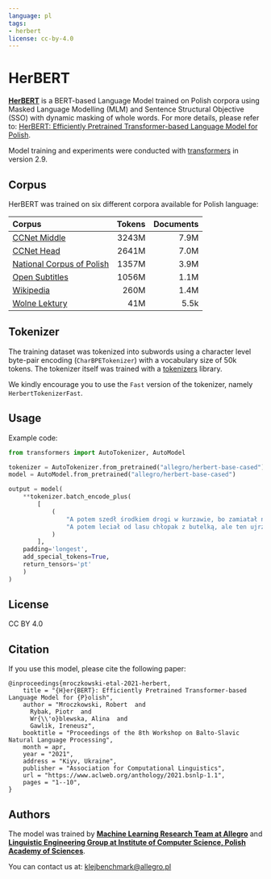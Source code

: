 ```yaml
---
language: pl
tags:
- herbert
license: cc-by-4.0
---
```


# HerBERT 
**[HerBERT](https://en.wikipedia.org/wiki/Zbigniew_Herbert)** is a BERT-based Language Model trained on Polish corpora
using Masked Language Modelling (MLM) and Sentence Structural Objective (SSO) with dynamic masking of whole words. For more details, please refer to: [HerBERT: Efficiently Pretrained Transformer-based Language Model for Polish](https://www.aclweb.org/anthology/2021.bsnlp-1.1/).

Model training and experiments were conducted with [transformers](https://github.com/huggingface/transformers) in version 2.9.

## Corpus
HerBERT was trained on six different corpora available for Polish language:

| Corpus | Tokens | Documents |
| :------ | ------: | ------: |
| [CCNet Middle](https://github.com/facebookresearch/cc_net) | 3243M  | 7.9M |
| [CCNet Head](https://github.com/facebookresearch/cc_net) | 2641M  | 7.0M |
| [National Corpus of Polish](http://nkjp.pl/index.php?page=14&lang=1)| 1357M  | 3.9M |
| [Open Subtitles](http://opus.nlpl.eu/OpenSubtitles-v2018.php) | 1056M  | 1.1M 
| [Wikipedia](https://dumps.wikimedia.org/) | 260M  | 1.4M |
| [Wolne Lektury](https://wolnelektury.pl/) | 41M  | 5.5k |

## Tokenizer
The training dataset was tokenized into subwords using a character level byte-pair encoding (``CharBPETokenizer``) with
a vocabulary size of 50k tokens. The tokenizer itself was trained with a [tokenizers](https://github.com/huggingface/tokenizers) library. 

We kindly encourage you to use the ``Fast`` version of the tokenizer, namely ``HerbertTokenizerFast``.

## Usage
Example code:
```python
from transformers import AutoTokenizer, AutoModel

tokenizer = AutoTokenizer.from_pretrained("allegro/herbert-base-cased")
model = AutoModel.from_pretrained("allegro/herbert-base-cased")

output = model(
    **tokenizer.batch_encode_plus(
        [
            (
                "A potem szedł środkiem drogi w kurzawie, bo zamiatał nogami, ślepy dziad prowadzony przez tłustego kundla na sznurku.",
                "A potem leciał od lasu chłopak z butelką, ale ten ujrzawszy księdza przy drodze okrążył go z dala i biegł na przełaj pól do karczmy."
            )
        ],
    padding='longest',
    add_special_tokens=True,
    return_tensors='pt'
    )
)
```

## License
CC BY 4.0

## Citation
If you use this model, please cite the following paper:
```
@inproceedings{mroczkowski-etal-2021-herbert,
    title = "{H}er{BERT}: Efficiently Pretrained Transformer-based Language Model for {P}olish",
    author = "Mroczkowski, Robert  and
      Rybak, Piotr  and
      Wr{\\'o}blewska, Alina  and
      Gawlik, Ireneusz",
    booktitle = "Proceedings of the 8th Workshop on Balto-Slavic Natural Language Processing",
    month = apr,
    year = "2021",
    address = "Kiyv, Ukraine",
    publisher = "Association for Computational Linguistics",
    url = "https://www.aclweb.org/anthology/2021.bsnlp-1.1",
    pages = "1--10",
}
```

## Authors
The model was trained by [**Machine Learning Research Team at Allegro**](https://ml.allegro.tech/) and [**Linguistic Engineering Group at Institute of Computer Science, Polish Academy of Sciences**](http://zil.ipipan.waw.pl/).

You can contact us at: <a href="mailto:klejbenchmark@allegro.pl">klejbenchmark@allegro.pl</a>